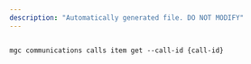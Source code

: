 ```yaml
---
description: "Automatically generated file. DO NOT MODIFY"
---
```


```cli

mgc communications calls item get --call-id {call-id}

```